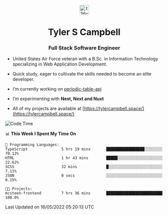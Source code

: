 <p align="center">
<a href="https://www.linkedin.com/in/t36campbell" target="blank"><img align="center" src="https://ik.imagekit.io/t36campbell/Portfolio/linkedin.png.original_m8bbGgPh6.png" alt="t36campbell" height="30" width="30" /></a>
</p>
<h1 align="center">Tyler S Campbell</h1>
<h3 align="center">Full Stack Software Engineer</h3>

* United States Air Force veteran with a B.Sc. in Information Technology specializing in Web Application Development. 

* Quick study, eager to cultivate the skills needed to become an elite developer.

* I’m currently working on [periodic-table-api](https://github.com/t36campbell/periodic-table-api)

* I’m experimenting with **Nest, Next and Nuxt**

* All of my projects are available at [https://tylercampbell.space/](https://tylercampbell.space/)

<!--START_SECTION:waka-->
![Code Time](http://img.shields.io/badge/Code%20Time-1%2C628%20hrs%201%20min-blue)

📊 **This Week I Spent My Time On** 

```text
💬 Programming Languages: 
TypeScript               5 hrs 19 mins       █████████████████░░░░░░░░   70.12% 
HTML                     1 hr 43 mins        █████░░░░░░░░░░░░░░░░░░░░   22.62% 
SCSS                     32 mins             █░░░░░░░░░░░░░░░░░░░░░░░░   7.11% 
JSON                     0 secs              ░░░░░░░░░░░░░░░░░░░░░░░░░   0.15%

🐱‍💻 Projects: 
mcsteen-frontend         7 hrs 36 mins       █████████████████████████   100.0%

```


 Last Updated on 16/05/2022 05:20:13 UTC
<!--END_SECTION:waka-->

